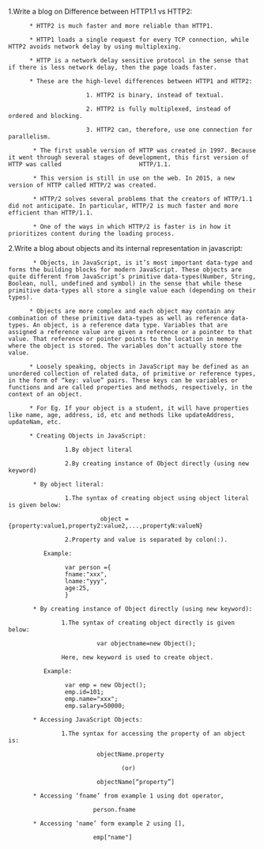 1.Write a blog on Difference between HTTP1.1 vs HTTP2:

          * HTTP2 is much faster and more reliable than HTTP1. 
          
          * HTTP1 loads a single request for every TCP connection, while HTTP2 avoids network delay by using multiplexing. 
          
          * HTTP is a network delay sensitive protocol in the sense that if there is less network delay, then the page loads faster.
          
          * These are the high-level differences between HTTP1 and HTTP2: 
          
                          1. HTTP2 is binary, instead of textual. 
          
                          2. HTTP2 is fully multiplexed, instead of ordered and blocking. 
                          
                          3. HTTP2 can, therefore, use one connection for parallelism.
                          
           * The first usable version of HTTP was created in 1997. Because it went through several stages of development, this first version of HTTP was called                      HTTP/1.1.            
           
           * This version is still in use on the web. In 2015, a new version of HTTP called HTTP/2 was created.

           * HTTP/2 solves several problems that the creators of HTTP/1.1 did not anticipate. In particular, HTTP/2 is much faster and more efficient than HTTP/1.1. 
           
           * One of the ways in which HTTP/2 is faster is in how it prioritizes content during the loading process.
           
2.Write a blog about objects and its internal representation in javascript:

           * Objects, in JavaScript, is it’s most important data-type and forms the building blocks for modern JavaScript. These objects are quite different from JavaScript’s primitive data-types(Number, String, Boolean, null, undefined and symbol) in the sense that while these primitive data-types all store a single value each (depending on their types).

          * Objects are more complex and each object may contain any combination of these primitive data-types as well as reference data-types. An object, is a reference data type. Variables that are assigned a reference value are given a reference or a pointer to that value. That reference or pointer points to the location in memory where the object is stored. The variables don’t actually store the value.

          * Loosely speaking, objects in JavaScript may be defined as an unordered collection of related data, of primitive or reference types, in the form of “key: value” pairs. These keys can be variables or functions and are called properties and methods, respectively, in the context of an object.

          * For Eg. If your object is a student, it will have properties like name, age, address, id, etc and methods like updateAddress, updateNam, etc.
          
          * Creating Objects in JavaScript:

                    1.By object literal

                    2.By creating instance of Object directly (using new keyword)
            
           * By object literal:

                    1.The syntax of creating object using object literal is given below:

                              object = {property:value1,property2:value2,...,propertyN:valueN}

                    2.Property and value is separated by colon(:).

              Example:

                    var person ={
                    fname:"xxx",
                    lname:"yyy",
                    age:25,
                    }

           * By creating instance of Object directly (using new keyword):

                   1.The syntax of creating object directly is given below:

                             var objectname=new Object();

                   Here, new keyword is used to create object.

              Example:

                    var emp = new Object();
                    emp.id=101;
                    emp.name="xxx";
                    emp.salary=50000;

           * Accessing JavaScript Objects:

                   1.The syntax for accessing the property of an object is:

                             objectName.property

                                    (or)

                             objectName[“property”]

           * Accessing ‘fname’ from example 1 using dot operator,

                            person.fname
    
           * Accessing ‘name’ form example 2 using [],

                            emp["name"]
